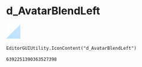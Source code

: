 # d_AvatarBlendLeft
![](/img/d_AvatarBlendLeft.png)

``` CSharp
EditorGUIUtility.IconContent("d_AvatarBlendLeft")
```
```
6392251390363527398
```
